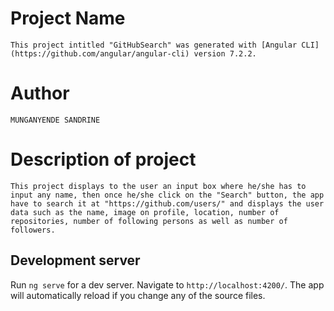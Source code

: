 # Project Name
`
This project intitled "GitHubSearch" was generated with [Angular CLI](https://github.com/angular/angular-cli) version 7.2.2.
`
# Author

`
MUNGANYENDE SANDRINE
`
# Description of project

`
This project displays to the user an input box where he/she has to input any name, then once he/she click on the "Search" button, the app have to search it at "https://github.com/users/" and displays the user data such as the name, image on profile, location, number of repositories, number of following persons as well as number of followers.
`

## Development server

Run `ng serve` for a dev server. Navigate to `http://localhost:4200/`. The app will automatically reload if you change any of the source files.